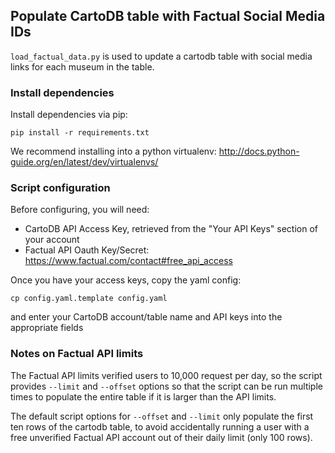 ## Populate CartoDB table with Factual Social Media IDs

`load_factual_data.py` is used to update a cartodb table with social media links for each museum
in the table.


### Install dependencies

Install dependencies via pip:
```
pip install -r requirements.txt
```
We recommend installing into a python virtualenv: http://docs.python-guide.org/en/latest/dev/virtualenvs/


### Script configuration

Before configuring, you will need:
  - CartoDB API Access Key, retrieved from the "Your API Keys" section of your account
  - Factual API Oauth Key/Secret: https://www.factual.com/contact#free_api_access

Once you have your access keys, copy the yaml config:
```
cp config.yaml.template config.yaml
```
and enter your CartoDB account/table name and API keys into the appropriate fields


### Notes on Factual API limits

The Factual API limits verified users to 10,000 request per day, so the script provides `--limit`
and `--offset` options so that the script can be run multiple times to populate the entire table
if it is larger than the API limits.

The default script options for `--offset` and `--limit` only populate the first ten rows of the
cartodb table, to avoid accidentally running a user with a free unverified Factual API account
out of their daily limit (only 100 rows).
